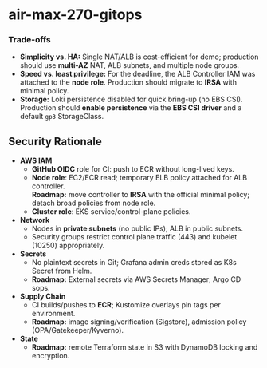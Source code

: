 # air-max-270-gitops

### Trade-offs
- **Simplicity vs. HA:** Single NAT/ALB is cost-efficient for demo; production should use **multi-AZ** NAT, ALB subnets, and multiple node groups.
- **Speed vs. least privilege:** For the deadline, the ALB Controller IAM was attached to the **node role**. Production should migrate to **IRSA** with minimal policy.
- **Storage:** Loki persistence disabled for quick bring-up (no EBS CSI). Production should **enable persistence** via the **EBS CSI driver** and a default `gp3` StorageClass.

## Security Rationale

- **AWS IAM**
  - **GitHub OIDC** role for CI: push to ECR without long-lived keys.
  - **Node role**: EC2/ECR read; temporary ELB policy attached for ALB controller.  
    **Roadmap:** move controller to **IRSA** with the official minimal policy; detach broad policies from node role.
  - **Cluster role**: EKS service/control-plane policies.
- **Network**
  - Nodes in **private subnets** (no public IPs); ALB in public subnets.
  - Security groups restrict control plane traffic (443) and kubelet (10250) appropriately.
- **Secrets**
  - No plaintext secrets in Git; Grafana admin creds stored as K8s Secret from Helm.  
  - **Roadmap:** External secrets via AWS Secrets Manager; Argo CD sops.
- **Supply Chain**
  - CI builds/pushes to **ECR**; Kustomize overlays pin tags per environment.  
  - **Roadmap:** image signing/verification (Sigstore), admission policy (OPA/Gatekeeper/Kyverno).
- **State**
  - **Roadmap:** remote Terraform state in S3 with DynamoDB locking and encryption.